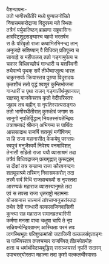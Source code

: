 वैशम्पायनः-  
ततो भागीरथीतीरे मध्ये पुण्यजनोचिते  
निवासमकरोद्राजा विदुरस्य मते स्थितः  
तत्रैनं पर्युपातिष्ठन् ब्राह्मणा राष्ट्रवासिनः  
क्षत्रविट्शूद्रसङ्घाश्च बहवो भरतर्षभ  
स तैः परिवृतो राजा कथाभिरभिनन्द्य तान्  
अनुजज्ञे सशिष्यान् वै विधिवत् प्रतिपूज्य च  
सायाह्ने स महीपालस् ततो गङ्गामुपेत्य च  
चकार विधिवच्छौचं गान्धारी च यशस्विनी  
तथैवान्ये पृथक् सर्वे तीर्थेष्वाप्लुत्य भारत  
चक्रुस्सर्वाः क्रियास्तत्र पुरुषा विदुरादयः  
कृतशौचं ततो वृद्धं श्वशुरं कुन्तिभोजजा  
गान्धारीं च पृथा राजन् गङ्गातीर्थमुपानयत्  
राज्ञस्तु याजकैस्तत्र कृतो वेदीपरिस्तरः  
जुहाव तत्र वह्नीन् स नृपतिस्सत्यसङ्गरः  
ततो भागीरथीतीरात् कुरुक्षेत्रं जगाम सः  
सानुगो नृपतिर्वृिद्धान् नियतस्संयतेन्द्रियः  
तत्राश्रमपदं श्रीमान् अभिगम्य स पार्थिवः  
आससादाथ राजर्षिं शतयूपं मनीषिणम्  
स हि राजा महानासीत् केकयेषु परन्तपः  
स्वपुत्रं मनुजैश्वर्ये निवेश्य वनमाविशत्  
तेनासौ सहितो राजा ययौ व्यासाश्रमं तदा  
तत्रैवं विधिवद्राजन् प्रत्यगृह्णात् कुरूद्वहम्  
स दीक्षां तत्र सम्प्राप्य राजा कौरवनन्दनः  
शतयूपाश्रमे तस्मिन् निवासमकरोत् तदा  
तस्मै सर्वं विधिं राजन्नाचख्यौ स नृपस्तदा  
आरण्यकं महाराज व्यासस्यानुमते तदा  
एवं स तपसा राजा धृतराष्ट्रो महामनाः  
योजयामास चात्मानं तांश्चाप्यनुचरांस्तदा  
तथैव देवी गान्धारी वल्कलाजिनवासिनी  
कुन्त्या सह महाराज समानव्रतचारिणी  
कर्मणा मनसा वाचा चक्षुषा चापि ते नृप  
सन्नियम्येन्द्रियग्रामम् आस्थिताः परमं तपः  
त्वगस्थिभूतः परिशुष्कमांसो जटाजिनी वल्कलसंवृताङ्गः  
स पार्थिवस्तत्र तपश्चचार राजर्षिवत् तीव्रमपेतमोहः  
क्षत्ता च धर्मार्थविदग्र्यबुद्धिस् ससञ्जयस्तं नृपतिं सदारम्  
उपाचरद्घोरतपा महात्मा तदा कृशो वल्कलचीरवासाः  

